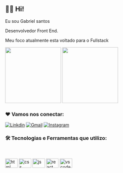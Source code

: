 ## 👦🏽 Hi!

Eu sou Gabriel santos

Desenvolvedor Front End.

Meu foco atualmente esta voltado para o Fullstack


<div>
  <img height="180em" src="https://github-readme-stats.vercel.app/api?username=Eubiel178&show_icons=true&theme=tokyonight"/>
  <img height="180em" src="https://github-readme-stats.vercel.app/api/top-langs/?username=Eubiel178&layout=compact&theme=tokyonight"/>
</div>

### ❤️ Vamos nos conectar:

[![Linkdin](https://img.shields.io/badge/LinkedIn-0077B5?style=for-the-badge&logo=linkedin&logoColor=white)](https://www.linkedin.com/in/devgabrielsilva/)
[![Gmail](https://img.shields.io/badge/Gmail-D14836?style=for-the-badge&logo=gmail&logoColor=white)](https://criarmeulink.com.br/u/1689811754)
[![Instagram](https://img.shields.io/badge/Instagram-E4405F?style=for-the-badge&logo=instagram&logoColor=white)](https://www.instagram.com/tech_gabriel/)

### 🛠️ Tecnologias e Ferramentas que utilizo:


<br/>
<br/>


<div>
<img align="center" alt="html" height="30" width="40" src="https://cdn.jsdelivr.net/gh/devicons/devicon/icons/html5/html5-original.svg"/>
<img align="center" alt="css" height="30" width="40" src="https://cdn.jsdelivr.net/gh/devicons/devicon/icons/css3/css3-original.svg"/>
<img align="center" alt="js" height="30" width="40" src="https://cdn.jsdelivr.net/gh/devicons/devicon/icons/javascript/javascript-original.svg"/>
<img align="center" alt="react" height="30" width="40" src="https://cdn.jsdelivr.net/gh/devicons/devicon/icons/react/react-original.svg"/>
<img align="center" alt="vscode" height="30" width="40" src="https://cdn.jsdelivr.net/gh/devicons/devicon/icons/vscode/vscode-original.svg"/>
</div>
